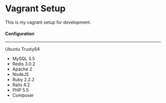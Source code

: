 Vagrant Setup
=============

This is my vagrant setup for development.

#### Configuration
-----------

Ubuntu Trusty64

+ MySQL 5.5
+ Redis 3.0.2
+ Apache 2
+ NodeJS
+ Ruby 2.2.2
+ Rails 4.2
+ PHP 5.5
+ Composer